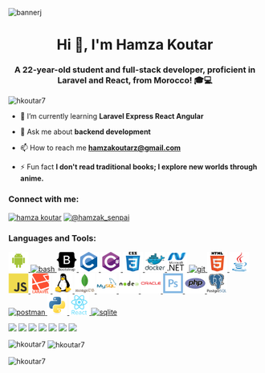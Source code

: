
![bannerj](https://github.com/hkoutar7/hkoutar7/assets/122703123/970c5ead-9ef5-4df5-b658-79f17ecc7f64)


<h1 align="center">Hi 👋, I'm Hamza Koutar</h1>
<h3 align="center">A 22-year-old student and full-stack developer, proficient in Laravel and React, from Morocco! 🎓💻</h3>

<p align="left"> <img src="https://komarev.com/ghpvc/?username=hkoutar7&label=Profile%20views&color=0e75b6&style=flat" alt="hkoutar7" /> </p>


- 🌱 I’m currently learning **Laravel Express React Angular**

- 💬 Ask me about **backend development**

- 📫 How to reach me **hamzakoutarz@gmail.com**

- ⚡ Fun fact **I don't read traditional books; I explore new worlds through anime.**

<h3 align="left">Connect with me:</h3>
<p align="left">

<a href="https://linkedin.com/in/hamza-koutar" target="blank"><img align="center" src="https://raw.githubusercontent.com/rahuldkjain/github-profile-readme-generator/master/src/images/icons/Social/linked-in-alt.svg" alt="hamza koutar" height="30" width="40" /></a>
<a href="https://twitter.com/@hamzak_senpai" target="blank"><img align="center" src="https://raw.githubusercontent.com/rahuldkjain/github-profile-readme-generator/master/src/images/icons/Social/twitter.svg" alt="@hamzak_senpai" height="30" width="40" /></a>
</p>

<h3 align="left">Languages and Tools:</h3>
<p align="left"> <a href="https://developer.android.com" target="_blank" rel="noreferrer"> <img src="https://raw.githubusercontent.com/devicons/devicon/master/icons/android/android-original-wordmark.svg" alt="android" width="40" height="40"/> </a> <a href="https://www.gnu.org/software/bash/" target="_blank" rel="noreferrer"> <img src="https://www.vectorlogo.zone/logos/gnu_bash/gnu_bash-icon.svg" alt="bash" width="40" height="40"/> </a> <a href="https://getbootstrap.com" target="_blank" rel="noreferrer"> <img src="https://raw.githubusercontent.com/devicons/devicon/master/icons/bootstrap/bootstrap-plain-wordmark.svg" alt="bootstrap" width="40" height="40"/> </a> <a href="https://www.cprogramming.com/" target="_blank" rel="noreferrer"> <img src="https://raw.githubusercontent.com/devicons/devicon/master/icons/c/c-original.svg" alt="c" width="40" height="40"/> </a> <a href="https://www.w3schools.com/cs/" target="_blank" rel="noreferrer"> <img src="https://raw.githubusercontent.com/devicons/devicon/master/icons/csharp/csharp-original.svg" alt="csharp" width="40" height="40"/> </a> <a href="https://www.w3schools.com/css/" target="_blank" rel="noreferrer"> <img src="https://raw.githubusercontent.com/devicons/devicon/master/icons/css3/css3-original-wordmark.svg" alt="css3" width="40" height="40"/> </a> <a href="https://www.docker.com/" target="_blank" rel="noreferrer"> <img src="https://raw.githubusercontent.com/devicons/devicon/master/icons/docker/docker-original-wordmark.svg" alt="docker" width="40" height="40"/> </a> <a href="https://dotnet.microsoft.com/" target="_blank" rel="noreferrer"> <img src="https://raw.githubusercontent.com/devicons/devicon/master/icons/dot-net/dot-net-original-wordmark.svg" alt="dotnet" width="40" height="40"/> </a> <a href="https://git-scm.com/" target="_blank" rel="noreferrer"> <img src="https://www.vectorlogo.zone/logos/git-scm/git-scm-icon.svg" alt="git" width="40" height="40"/> </a> <a href="https://www.w3.org/html/" target="_blank" rel="noreferrer"> <img src="https://raw.githubusercontent.com/devicons/devicon/master/icons/html5/html5-original-wordmark.svg" alt="html5" width="40" height="40"/> </a> <a href="https://www.java.com" target="_blank" rel="noreferrer"> <img src="https://raw.githubusercontent.com/devicons/devicon/master/icons/java/java-original.svg" alt="java" width="40" height="40"/> </a> <a href="https://developer.mozilla.org/en-US/docs/Web/JavaScript" target="_blank" rel="noreferrer"> <img src="https://raw.githubusercontent.com/devicons/devicon/master/icons/javascript/javascript-original.svg" alt="javascript" width="40" height="40"/> </a> <a href="https://laravel.com/" target="_blank" rel="noreferrer"> <img src="https://raw.githubusercontent.com/devicons/devicon/master/icons/laravel/laravel-plain-wordmark.svg" alt="laravel" width="40" height="40"/> </a> <a href="https://www.linux.org/" target="_blank" rel="noreferrer"> <img src="https://raw.githubusercontent.com/devicons/devicon/master/icons/linux/linux-original.svg" alt="linux" width="40" height="40"/> </a> <a href="https://www.mongodb.com/" target="_blank" rel="noreferrer"> <img src="https://raw.githubusercontent.com/devicons/devicon/master/icons/mongodb/mongodb-original-wordmark.svg" alt="mongodb" width="40" height="40"/> </a> <a href="https://www.mysql.com/" target="_blank" rel="noreferrer"> <img src="https://raw.githubusercontent.com/devicons/devicon/master/icons/mysql/mysql-original-wordmark.svg" alt="mysql" width="40" height="40"/> </a> <a href="https://nodejs.org" target="_blank" rel="noreferrer"> <img src="https://raw.githubusercontent.com/devicons/devicon/master/icons/nodejs/nodejs-original-wordmark.svg" alt="nodejs" width="40" height="40"/> </a> <a href="https://www.oracle.com/" target="_blank" rel="noreferrer"> <img src="https://raw.githubusercontent.com/devicons/devicon/master/icons/oracle/oracle-original.svg" alt="oracle" width="40" height="40"/> </a> <a href="https://www.photoshop.com/en" target="_blank" rel="noreferrer"> <img src="https://raw.githubusercontent.com/devicons/devicon/master/icons/photoshop/photoshop-line.svg" alt="photoshop" width="40" height="40"/> </a> <a href="https://www.php.net" target="_blank" rel="noreferrer"> <img src="https://raw.githubusercontent.com/devicons/devicon/master/icons/php/php-original.svg" alt="php" width="40" height="40"/> </a> <a href="https://www.postgresql.org" target="_blank" rel="noreferrer"> <img src="https://raw.githubusercontent.com/devicons/devicon/master/icons/postgresql/postgresql-original-wordmark.svg" alt="postgresql" width="40" height="40"/> </a> <a href="https://postman.com" target="_blank" rel="noreferrer"> <img src="https://www.vectorlogo.zone/logos/getpostman/getpostman-icon.svg" alt="postman" width="40" height="40"/> </a> <a href="https://www.python.org" target="_blank" rel="noreferrer"> <img src="https://raw.githubusercontent.com/devicons/devicon/master/icons/python/python-original.svg" alt="python" width="40" height="40"/> </a> <a href="https://reactjs.org/" target="_blank" rel="noreferrer"> <img src="https://raw.githubusercontent.com/devicons/devicon/master/icons/react/react-original-wordmark.svg" alt="react" width="40" height="40"/> </a> <a href="https://www.sqlite.org/" target="_blank" rel="noreferrer"> <img src="https://www.vectorlogo.zone/logos/sqlite/sqlite-icon.svg" alt="sqlite" width="40" height="40"/> </a> </p>

<img src="https://img.shields.io/badge/C-%2300599C.svg?style=for-the-badge&logo=c&logoColor=white" height="25"/> 
<img src="https://img.shields.io/badge/C++-%2300599C.svg?style=for-the-badge&logo=c%2B%2B&logoColor=white" height="25"/> 
<img src="https://img.shields.io/badge/C%23-%239146FF.svg?style=for-the-badge&logo=c-sharp&logoColor=white" height="25"/> 
<img src="https://img.shields.io/badge/PHP-%234F5B93.svg?style=for-the-badge&logo=php&logoColor=white" height="25"/> 
<img src="https://img.shields.io/badge/JavaScript-%23F7DF1E.svg?style=for-the-badge&logo=javascript&logoColor=black" height="25"/> 
<img src="https://img.shields.io/badge/Python-%233776AB.svg?style=for-the-badge&logo=python&logoColor=white" height="25"/> 
<img src="https://img.shields.io/badge/Java-%23ED8B00.svg?style=for-the-badge&logo=java&logoColor=white" height="25"/>


<p><img align="left" src="https://github-readme-stats.vercel.app/api/top-langs?username=hkoutar7&show_icons=true&locale=en&layout=compact" alt="hkoutar7" /></p>

<p>&nbsp;<img align="center" src="https://github-readme-stats.vercel.app/api?username=hkoutar7&show_icons=true&locale=en" alt="hkoutar7" /></p>

<p><img align="center" src="https://github-readme-streak-stats.herokuapp.com/?user=hkoutar7&" alt="hkoutar7" /></p>
